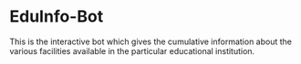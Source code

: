# EduInfo-Bot

This is the interactive bot which gives the cumulative information about the various facilities available in the particular educational institution.
